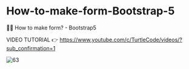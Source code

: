 # How-to-make-form-Bootstrap-5
💪🏻 How to make form? - Bootstrap5

VIDEO TUTORIAL 👉 https://www.youtube.com/c/TurtleCode/videos/?sub_confirmation=1

![63](https://user-images.githubusercontent.com/85156399/161373308-cedb9f96-8c37-4b5b-82a5-eb82a6c16657.png)
